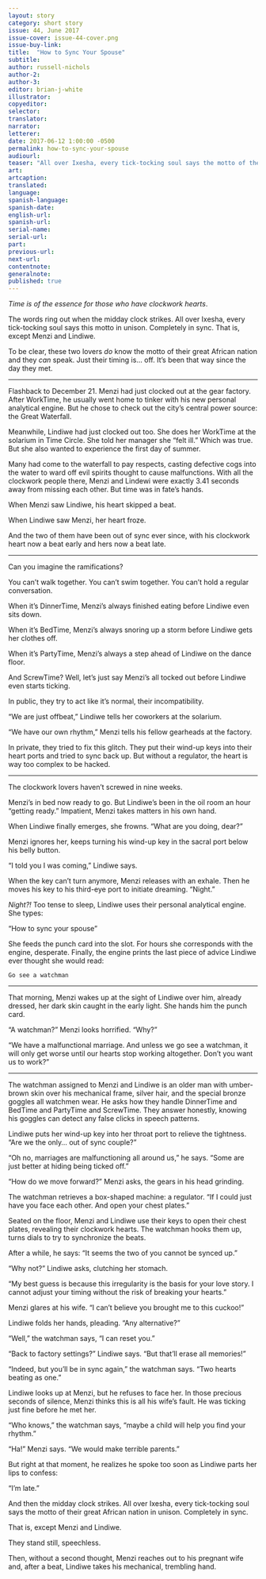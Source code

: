```yaml
---
layout: story
category: short story
issue: 44, June 2017
issue-cover: issue-44-cover.png
issue-buy-link:
title:  "How to Sync Your Spouse"
subtitle:
author: russell-nichols
author-2:
author-3:
editor: brian-j-white
illustrator:
copyeditor:
selector:
translator:
narrator:
letterer:
date: 2017-06-12 1:00:00 -0500
permalink: how-to-sync-your-spouse
audiourl:
teaser: "All over Ixesha, every tick-tocking soul says the motto of their great African nation in unison. Completely in sync. That is, except Menzi and Lindiwe."
art:
artcaption:
translated:
language:
spanish-language:
spanish-date:
english-url:
spanish-url:
serial-name:
serial-url:
part:
previous-url:
next-url:
contentnote:
generalnote:
published: true
---
```

_Time is of the essence for those who have clockwork hearts_.

The words ring out when the midday clock strikes. All over Ixesha, every tick-tocking soul says this motto in unison. Completely in sync.
That is, except Menzi and Lindiwe.

To be clear, these two lovers _do_ know the motto of their great African nation and they _can_ speak. Just their timing is… off. It’s been that way since the day they met.

----

Flashback to December 21. Menzi had just clocked out at the gear factory. After WorkTime, he usually went home to tinker with his new personal analytical engine. But he chose to check out the city’s central power source: the Great Waterfall.

Meanwhile, Lindiwe had just clocked out too. She does her WorkTime at the solarium in Time Circle. She told her manager she “felt ill.” Which was true. But she also wanted to experience the first day of summer.

Many had come to the waterfall to pay respects, casting defective cogs into the water to ward off evil spirits thought to cause malfunctions. With all the clockwork people there, Menzi and Lindewi were exactly 3.41 seconds away from missing each other. But time was in fate’s hands.

When Menzi saw Lindiwe, his heart skipped a beat.

When Lindiwe saw Menzi, her heart froze.

And the two of them have been out of sync ever since, with his clockwork heart now a beat early and hers now a beat late.

----

Can you imagine the ramifications?

You can’t walk together. You can’t swim together. You can’t hold a regular conversation.

When it’s DinnerTime, Menzi’s always finished eating before Lindiwe even sits down.

When it’s BedTime, Menzi’s always snoring up a storm before Lindiwe gets her clothes off.

When it’s PartyTime, Menzi’s always a step ahead of Lindiwe on the dance floor.

And ScrewTime? Well, let’s just say Menzi’s all tocked out before Lindiwe even starts ticking.

In public, they try to act like it’s normal, their incompatibility.

“We are just offbeat,” Lindiwe tells her coworkers at the solarium.

“We have our own rhythm,” Menzi tells his fellow gearheads at the factory.

In private, they tried to fix this glitch. They put their wind-up keys into their heart ports and tried to sync back up. But without a regulator, the heart is way too complex to be hacked.

----

The clockwork lovers haven’t screwed in nine weeks.

Menzi’s in bed now ready to go. But Lindiwe’s been in the oil room an hour “getting ready.” Impatient, Menzi takes matters in his own hand.

When Lindiwe finally emerges, she frowns. “What are you doing, dear?”

Menzi ignores her, keeps turning his wind-up key in the sacral port below his belly button.

“I told you I was coming,” Lindiwe says.

When the key can’t turn anymore, Menzi releases with an exhale. Then he moves his key to his third-eye port to initiate dreaming. “Night.”

_Night?!_ Too tense to sleep, Lindiwe uses their personal analytical engine. She types:

“How to sync your spouse”

She feeds the punch card into the slot. For hours she corresponds with the engine, desperate. Finally, the engine prints the last piece of advice Lindiwe ever thought she would read:

`Go see a watchman`

----

That morning, Menzi wakes up at the sight of Lindiwe over him, already dressed, her dark skin caught in the early light. She hands him the punch card.

“A watchman?” Menzi looks horrified. “Why?”

“We have a malfunctional marriage. And unless we go see a watchman, it will only get worse until our hearts stop working altogether. Don’t you want us to work?”

----

The watchman assigned to Menzi and Lindiwe is an older man with umber-brown skin over his mechanical frame, silver hair, and the special bronze goggles all watchmen wear. He asks how they handle DinnerTime and BedTime and PartyTime and ScrewTime. They answer honestly, knowing his goggles can detect any false clicks in speech patterns.

Lindiwe puts her wind-up key into her throat port to relieve the tightness. “Are we the only… out of sync couple?”

“Oh no, marriages are malfunctioning all around us,” he says. “Some are just better at hiding being ticked off.”

“How do we move forward?” Menzi asks, the gears in his head grinding.

The watchman retrieves a box-shaped machine: a regulator. “If I could just have you face each other. And open your chest plates.”

Seated on the floor, Menzi and Lindiwe use their keys to open their chest plates, revealing their clockwork hearts. The watchman hooks them up, turns dials to try to synchronize the beats.

After a while, he says: “It seems the two of you cannot be synced up.”

“Why not?” Lindiwe asks, clutching her stomach.

“My best guess is because this irregularity is the basis for your love story. I cannot adjust your timing without the risk of breaking your hearts.”

Menzi glares at his wife. “I can’t believe you brought me to this cuckoo!”

Lindiwe folds her hands, pleading. “Any alternative?”

“Well,” the watchman says, “I can reset you.”

“Back to factory settings?” Lindiwe says. “But that’ll erase all memories!”

“Indeed, but you’ll be in sync again,” the watchman says. “Two hearts beating as one.”

Lindiwe looks up at Menzi, but he refuses to face her. In those precious seconds of silence, Menzi thinks this is all his wife’s fault. He was ticking just fine before he met her.

“Who knows,” the watchman says, “maybe a child will help you find your rhythm.”

“Ha!” Menzi says. “We would make terrible parents.”

But right at that moment, he realizes he spoke too soon as Lindiwe parts her lips to confess:

“I’m late.”

And then the midday clock strikes. All over Ixesha, every tick-tocking soul says the motto of their great African nation in unison. Completely in sync.

That is, except Menzi and Lindiwe.

They stand still, speechless.

Then, without a second thought, Menzi reaches out to his pregnant wife and, after a beat, Lindiwe takes his mechanical, trembling hand.
